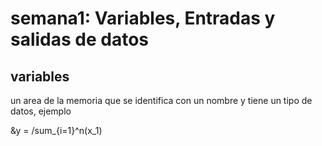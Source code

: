 # semana1: Variables, Entradas y salidas de datos

## variables

un area de la memoria que se identifica con un nombre y tiene un tipo de datos, ejemplo

&y =  /sum_{i=1}^n(x_1)

